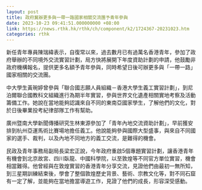 ```yaml
---
layout: post
title: 政府冀辦更多與一帶一路國家相關交流團予青年參與
date: 2023-10-23 09:41:51.000000000 +08:00
link: https://news.rthk.hk/rthk/ch/component/k2/1724367-20231023.htm
categories: rthk
---
```


新任青年專員陳瑞緯表示，自復常以來，過去數月已有過萬名香港青年，參加了政府舉辦的不同境外交流實習計劃，局方快將展開下年度資助計劃的申請，他鼓勵非政府機構報名，提供更多名額予青年參與，同時希望日後可辦更多與「一帶一路」國家相關的交流團。

中大學生黃琬婷曾參與「聯合國志願人員組織－香港大學生義工實習計劃」，到尼泊爾聯合國教科文組織進行為期半年實習，參與世界文化遺產相關實地考察及活動籌備工作。她說在當地能夠認識來自不同的東南亞國家學生，了解他們的文化，對於日後畢業投考紀律部隊工作有幫助。

廣州暨南大學新聞傳播研究生林東源參加了「青年內地交流資助計劃」，早前獲安排到杭州亞運馬術比賽場地擔任義工。他說能夠參與國際大型盛事，與來自不同國家的選手、裁判，以及內地不同地方的義工交流，是難得的機會。

民政及青年事務局副局長梁宏正說，今年政府重啟5個專題實習計劃，讓香港青年有機會到北京故宮、四川臥龍、中國科學院，以至敦煌等不同官方單位實習，機會相當難得。他曾經與在敦煌實習的香港青年分享交流，見證他們由最初一無所知，到三星期訓練結束後，學會了整個敦煌歷史背景、藝術、宗教文化等，對不同石窟有一定了解，並能夠在當地擔當導遊工作，見證了他們的成長，形容深受感動。
